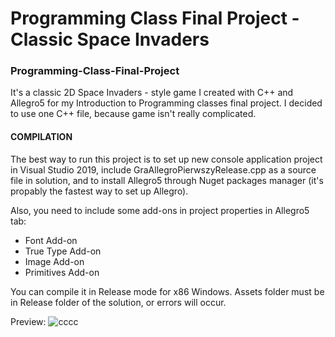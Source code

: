 # Programming Class Final Project - Classic Space Invaders

### Programming-Class-Final-Project
It's a classic 2D Space Invaders - style game I created with C++ and Allegro5 for my Introduction to Programming classes final project. 
I decided to use one C++ file, because game isn't really complicated.

#### COMPILATION
The best way to run this project is to set up new console application project in Visual Studio 2019, include GraAllegroPierwszyRelease.cpp
as a source file in solution, and to install Allegro5 through Nuget packages manager (it's propably the fastest way to set up Allegro).

Also, you need to include some add-ons in project properties in Allegro5 tab:
* Font Add-on
* True Type Add-on
* Image Add-on
* Primitives Add-on

You can compile it in Release mode for x86 Windows. 
Assets folder must be in Release folder of the solution, or errors will occur.


Preview:
![cccc](https://user-images.githubusercontent.com/59512535/83978236-5473e200-a906-11ea-88a0-8b76a74981bf.png)

